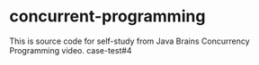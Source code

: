 # concurrent-programming
This is source code for self-study from Java Brains Concurrency Programming video.
case-test#4
